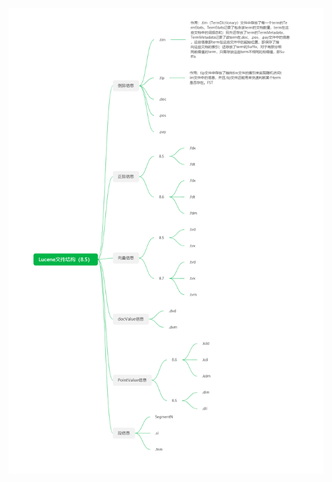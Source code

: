 ![Lucene文件结构（8.5）](https://raw.githubusercontent.com/ppb2/note/main/imgs/Lucene%E6%96%87%E4%BB%B6%E7%BB%93%E6%9E%84%EF%BC%888.5%EF%BC%89.png)

